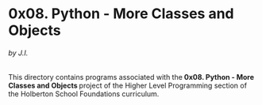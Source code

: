 <h1>0x08. Python - More Classes and Objects</h1>
<h6>by J.I.</h6>

This directory contains programs associated with the<strong> 0x08. Python - More Classes and Objects </strong>project of the Higher Level Programming section of the Holberton School Foundations curriculum.
